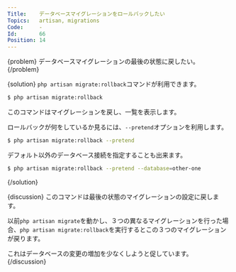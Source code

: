 ```yaml
---
Title:    データベースマイグレーションをロールバックしたい
Topics:   artisan, migrations
Code:     -
Id:       66
Position: 14
---
```


{problem}
データベースマイグレーションの最後の状態に戻したい。
{/problem}

{solution}
`php artisan migrate:rollback`コマンドが利用できます。

```bash
$ php artisan migrate:rollback
```

このコマンドはマイグレーションを戻し、一覧を表示します。

ロールバックが何をしているか見るには、`--pretend`オプションを利用します。

```bash
$ php artisan migrate:rollback --pretend
```

デフォルト以外のデータベース接続を指定することも出来ます。

```bash
$ php artisan migrate:rollback --pretend --database=other-one
```
{/solution}

{discussion}
このコマンドは最後の状態のマイグレーションの設定に戻します。

以前`php artisan migrate`を動かし、３つの異なるマイグレーションを行った場合、`php artisan migrate:rollback`を実行するとこの３つのマイグレーションが戻ります。

これはデータベースの変更の増加を少なくしようと促しています。
{/discussion}
